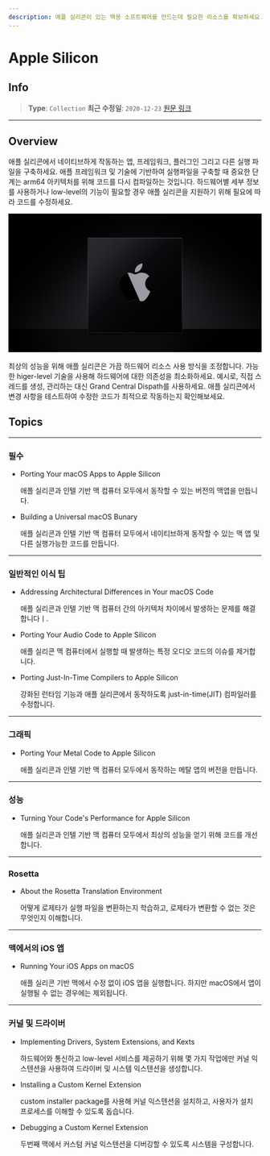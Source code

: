 ```yaml
---
description: 애플 실리콘이 있는 맥용 소프트웨어를 만드는데 필요한 리소스를 확보하세요.
---
```


# Apple Silicon

## Info
> **Type**: `Collection`
> **최근 수정일**: `2020-12-23`
> [원문 링크](https://developer.apple.com/documentation/apple_silicon)

---

## Overview

애플 실리콘에서 네이티브하게 작동하는 앱, 프레임워크, 플러그인 그리고 다른 실행 파일을 구축하세요. 애플 프레임워크 및 기술에 기반하여 실행파일을 구축할 때 중요한 단계는 arm64 아키텍처를 위해 코드를 다시 컴파일하는 것입니다. 하드웨어별 세부 정보를 사용하거나 low-level의 기능이 필요할 경우 애플 실리콘을 지원하기 위해 필요에 따라 코드를 수정하세요. 

![Figure1](Resource/appleSilicon-figure1.png)

최상의 성능을 위해 애플 실리콘은 가끔 하드웨어 리소스 사용 방식을 조정합니다. 가능한 higer-level 기술을 사용해 하드웨어에 대한 의존성을 최소화하세요. 예시로, 직접 스레드를 생성, 관리하는 대신 Grand Central Dispath를 사용하세요. 애플 실리콘에서 변경 사항을 테스트하여 수정한 코드가 최적으로 작동하는지 확인해보세요.



## Topics

---

### 필수

- Porting Your macOS Apps to Apple Silicon

  애플 실리콘과 인텔 기반 맥 컴퓨터 모두에서 동작할 수 있는 버전의 맥앱을 만듭니다.

- Building a Universal macOS Bunary

  애플 실리콘과 인텔 기반 맥 컴퓨터 모두에서 네이티브하게 동작할 수 있는 맥 앱 및 다른 실행가능한 코드를 만듭니다.

---

### 일반적인 이식 팁

- Addressing Architectural Differences in Your macOS Code

  애플 실리콘과 인텔 기반 맥 컴퓨터 간의 아키텍처 차이에서 발생하는 문제를 해결합니다ㅣ.

- Porting Your Audio Code to Apple Silicon

  애플 실리콘 맥 컴퓨터에서 실행할 때 발생하는 특정 오디오 코드의 이슈를 제거합니다.

- Porting Just-In-Time Compilers to Apple Silicon

  강화된 런타임 기능과 애플 실리콘에서 동작하도록 just-in-time(JIT) 컴파일러를 수정합니다.

---

### 그래픽

- Porting Your Metal Code to Apple Silicon

  애플 실리콘과 인텔 기반 맥 컴퓨터 모두에서 동작하는 메탈 앱의 버전을 만듭니다.

---

### 성능

- Turning Your Code's Performance for Apple Silicon

  애플 실리콘과 인텔 기반 맥 컴퓨터 모두에서 최상의 성능을 얻기 위해 코드를 개선합니다.

---

### Rosetta

- About the Rosetta Translation Environment

  어떻게 로제타가 실행 파일을 변환하는지 학습하고, 로제타가 변환할 수 없는 것은 무엇인지 이해합니다.

---

### 맥에서의 iOS 앱

- Running Your iOS Apps on macOS

  애플 실리콘 기반 맥에서 수정 없이 iOS 앱을 실행합니다. 하지만 macOS에서 앱이 실행될 수 없는 경우에는 제외됩니다.

---

### 커널 및 드라이버

- Implementing Drivers, System Extensions, and Kexts

  하드웨어와 통신하고 low-level 서비스를 제공하기 위해 몇 가지 작업에만 커널 익스텐션을 사용하여 드라이버 및 시스템 익스텐션을 생성합니다.

- Installing a Custom Kernel Extension

  custom installer package를 사용해 커널 익스텐션을 설치하고, 사용자가 설치 프로세스를 이해할 수 있도록 돕습니다.

- Debugging a Custom Kernel Extension

  두번째 맥에서 커스텀 커널 익스텐션을 디버깅할 수 있도록 시스템을 구성합니다.